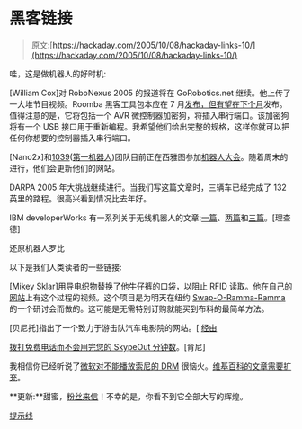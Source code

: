 # 黑客链接

> 原文:[https://hackaday.com/2005/10/08/hackaday-links-10/](https://hackaday.com/2005/10/08/hackaday-links-10/)

哇，这是做机器人的好时机:

[William Cox]对 RoboNexus 2005 的报道将在 GoRobotics.net 继续。他上传了一大堆节目视频。Roomba 黑客工具包本应在 7 月[发布，但有望在下个月](http://www.gorobotics.net/The-News/Latest-News/Reliable-Source-Says-Roomba-Hacking-Kit-To-Be-Released-in-Next-Month/)发布。值得注意的是，它将包括一个 AVR 微控制器加密狗，将插入串行端口。该加密狗将有一个 USB 接口用于重新编程。我希望他们给出完整的规格，这样你就可以把任何你想要的控制器插入串行端口。

[Nano2x]和[1039](http://team1039.org/)([第一机器人](http://www.usfirst.org/robotics/index.html))团队目前正在西雅图参加[机器人大会](http://www.robothon.org/robothon/index.php)。随着周末的进行，他们会更新他们的网站。

DARPA 2005 年大挑战继续进行。当我们写这篇文章时，三辆车已经完成了 132 英里的路程。很高兴看到情况比去年好。

IBM developerWorks 有一系列关于无线机器人的文章:[一篇](http://www-128.ibm.com/developerworks/library/wi-robot1/)、[两篇](http://www-128.ibm.com/developerworks/library/wi-robot2/)和[三篇](http://www-128.ibm.com/developerworks/library/wi-robot3/)。[理查德]

还原机器人罗比

以下是我们人类读者的一些链接:

[Mikey Sklar]用导电织物替换了他牛仔裤的口袋，以阻止 RFID 读取。[他在自己的网站](http://www.electric-clothing.com/rfidpocket.html)上有这个过程的视频。这个项目是为明天在纽约 [Swap-O-Ramma-Ramma](http://www.gaiatreehouse.com/swap.htm) 的一个研讨会而做的。这可能是无需特别订购就能买到布料的最简单方法。

[贝尼托]指出了一个致力于游击队汽车电影院的网站。[ [经由](http://sponbustion.com/archives/2005/10/05/drive-on-movie-magic/)

[拨打免费电话而不会用完您的 SkypeOut 分钟数](http://blog.tmcnet.com/blog/tom-keating/skype/free-skypeout-dialing-hack.asp)。[肯尼]

我相信你已经听说了[微软对不能播放索尼的 DRM](http://games.slashdot.org/article.pl?sid=05/10/07/216247&tid=97&tid=188&tid=10) 很恼火。[维基百科的文章需要扩充](http://en.wikipedia.org/wiki/Metastupid)。

**更新:**甜蜜，[粉丝来信](http://hackaday.com/entry/1234000687060851/#c504990)！不幸的是，你看不到它全部大写的辉煌。

[提示线](http://www.hackaday.com/tips)